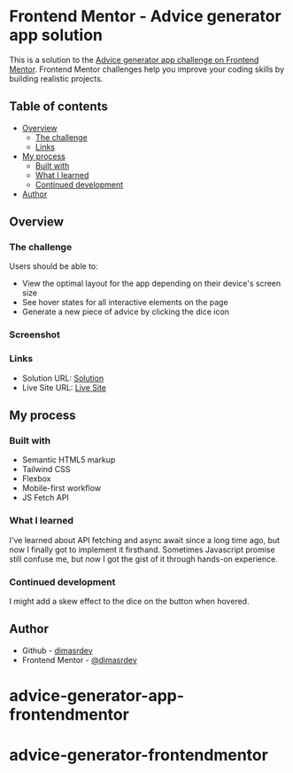 # Frontend Mentor - Advice generator app solution

This is a solution to the [Advice generator app challenge on Frontend Mentor](https://www.frontendmentor.io/challenges/advice-generator-app-QdUG-13db). Frontend Mentor challenges help you improve your coding skills by building realistic projects.

## Table of contents

- [Overview](#overview)
  - [The challenge](#the-challenge)
  - [Links](#links)
- [My process](#my-process)
  - [Built with](#built-with)
  - [What I learned](#what-i-learned)
  - [Continued development](#continued-development)
- [Author](#author)

## Overview

### The challenge

Users should be able to:

- View the optimal layout for the app depending on their device's screen size
- See hover states for all interactive elements on the page
- Generate a new piece of advice by clicking the dice icon

### Screenshot

### Links

- Solution URL: [Solution](https://your-solution-url.com)
- Live Site URL: [Live Site](https://your-live-site-url.com)

## My process

### Built with

- Semantic HTML5 markup
- Tailwind CSS
- Flexbox
- Mobile-first workflow
- JS Fetch API

### What I learned

I've learned about API fetching and async await since a long time ago, but now I finally got to implement it firsthand. Sometimes Javascript promise still confuse me, but now I got the gist of it through hands-on experience.

### Continued development

I might add a skew effect to the dice on the button when hovered.

## Author

- Github - [dimasrdev](https://github.com/dimasrdev)
- Frontend Mentor - [@dimasrdev](https://www.frontendmentor.io/profile/dimasrdev)
# advice-generator-app-frontendmentor
# advice-generator-frontendmentor
